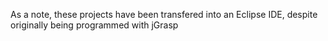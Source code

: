 As a note, these projects have been transfered into an Eclipse IDE, despite originally being programmed with jGrasp 
